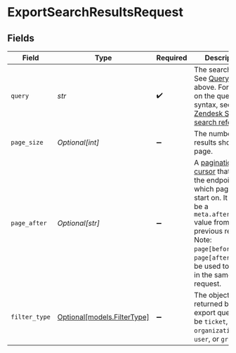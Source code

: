 # ExportSearchResultsRequest


## Fields

| Field                                                                                                                                                                                                                                                                                                              | Type                                                                                                                                                                                                                                                                                                               | Required                                                                                                                                                                                                                                                                                                           | Description                                                                                                                                                                                                                                                                                                        | Example                                                                                                                                                                                                                                                                                                            |
| ------------------------------------------------------------------------------------------------------------------------------------------------------------------------------------------------------------------------------------------------------------------------------------------------------------------ | ------------------------------------------------------------------------------------------------------------------------------------------------------------------------------------------------------------------------------------------------------------------------------------------------------------------ | ------------------------------------------------------------------------------------------------------------------------------------------------------------------------------------------------------------------------------------------------------------------------------------------------------------------ | ------------------------------------------------------------------------------------------------------------------------------------------------------------------------------------------------------------------------------------------------------------------------------------------------------------------ | ------------------------------------------------------------------------------------------------------------------------------------------------------------------------------------------------------------------------------------------------------------------------------------------------------------------ |
| `query`                                                                                                                                                                                                                                                                                                            | *str*                                                                                                                                                                                                                                                                                                              | :heavy_check_mark:                                                                                                                                                                                                                                                                                                 | The search query. See [Query basics](#query-basics) above. For details on the query syntax, see the [Zendesk Support search reference](https://support.zendesk.com/hc/en-us/articles/203663226)                                                                                                                    | https://subdomain.zendesk.com/api/v2/search.json?query=type:ticket status:closed&sort_by=status&sort_order=desc                                                                                                                                                                                                    |
| `page_size`                                                                                                                                                                                                                                                                                                        | *Optional[int]*                                                                                                                                                                                                                                                                                                    | :heavy_minus_sign:                                                                                                                                                                                                                                                                                                 | The number of results shown in a page.                                                                                                                                                                                                                                                                             |                                                                                                                                                                                                                                                                                                                    |
| `page_after`                                                                                                                                                                                                                                                                                                       | *Optional[str]*                                                                                                                                                                                                                                                                                                    | :heavy_minus_sign:                                                                                                                                                                                                                                                                                                 | A [pagination cursor](/documentation/api-basics/pagination/paginating-through-lists-using-cursor-pagination) that tells the endpoint which page to start on. It should be a `meta.after_cursor` value from a previous request. Note: `page[before]` and `page[after]` can't be used together in the same request.<br/> |                                                                                                                                                                                                                                                                                                                    |
| `filter_type`                                                                                                                                                                                                                                                                                                      | [Optional[models.FilterType]](../models/filtertype.md)                                                                                                                                                                                                                                                             | :heavy_minus_sign:                                                                                                                                                                                                                                                                                                 | The object type returned by the export query. Can be `ticket`, `organization`, `user`, or `group`.                                                                                                                                                                                                                 |                                                                                                                                                                                                                                                                                                                    |
